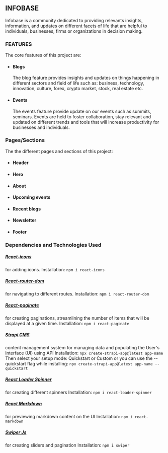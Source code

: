## INFOBASE

Infobase is a community dedicated to providing relevants insights, information, and updates on different facets of life that are helpful to individuals, businesses, firms or organizations in decision making.

### FEATURES

The core features of this project are:

- #### Blogs

  The blog feature provides insights and updates on things happening in different sectors and field of life such as: business, technology, innovation, culture, forex, crypto market, stock, real estate etc.

- #### Events
  The events feature provide update on our events such as summits, seminars. Events are held to foster collaboration, stay relevant and updated on different trends and tools that will increase productivity for businesses and individuals.

### Pages/Sections

The the different pages and sections of this project:

- #### Header
- #### Hero
- #### About
- #### Upcoming events
- #### Recent blogs
- #### Newsletter
- #### Footer

### Dependencies and Technologies Used

##### [React-icons](https://www.npmjs.com/package/react-icons)

for adding icons.
Installation:
`npm i react-icons`

##### [React-router-dom](https://www.npmjs.com/package/react-router-dom)

for navigating to different routes.
Installation:
`npm i react-router-dom`

##### [React-paginate](https://www.npmjs.com/package/react-paginate)

for creating paginations, streamlining the number of items that will be displayed at a given time.
Installation:
`npm i react-paginate`

##### [Strapi CMS](https://strapi.io)

content management system for managing data and populating the User's Interface (UI) using API
Installation:
`npx create-strapi-app@latest app-name`
Then select your setup mode: Quickstart or Custom
or you can use the --quickstart flag while installing:
`npx create-strapi-app@latest app-name --quickstart`

##### [React Loader Spinner](https://www.npmjs.com/package/react-loader-spinner)

for creating different spinners
Installation:
`npm i react-loader-spinner`

##### [React Markdown](https://www.npmjs.com/package/react-markdown)

for previewing markdown content on the UI
Installation:
`npm i react-markdown`

##### [Swiper Js](https://swiperjs.com/)

for creating sliders and pagination
Installation:
`npm i swiper`
